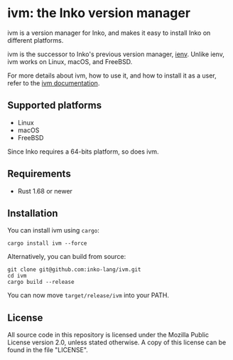 # ivm: the Inko version manager

ivm is a version manager for Inko, and makes it easy to install Inko on
different platforms.

ivm is the successor to Inko's previous version manager,
[ienv](https://gitlab.com/inko-lang/ienv). Unlike ienv, ivm works on Linux,
macOS, and FreeBSD.

For more details about ivm, how to use it, and how to install it as a user,
refer to the
[ivm documentation](https://docs.inko-lang.org/manual/latest/getting-started/ivm/).

## Supported platforms

* Linux
* macOS
* FreeBSD

Since Inko requires a 64-bits platform, so does ivm.

## Requirements

* Rust 1.68 or newer

## Installation

You can install ivm using `cargo`:

    cargo install ivm --force

Alternatively, you can build from source:

    git clone git@github.com:inko-lang/ivm.git
    cd ivm
    cargo build --release

You can now move `target/release/ivm` into your PATH.

## License

All source code in this repository is licensed under the Mozilla Public License
version 2.0, unless stated otherwise. A copy of this license can be found in the
file "LICENSE".
